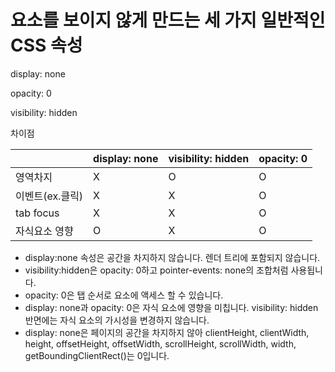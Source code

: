 # 요소를 보이지 않게 만드는 세 가지 일반적인 CSS 속성
display: none

opacity: 0

visibility: hidden

차이점

| |display: none|visibility: hidden|opacity: 0|
|---|---|---|---|
|영역차지|X|O|O|
|이벤트(ex.클릭)|X|X|O|
|tab focus|X|X|O|
|자식요소 영향|O|X|O|

- display:none 속성은 공간을 차지하지 않습니다. 렌더 트리에 포함되지 않습니다.
- visibility:hidden은 opacity: 0하고 pointer-events: none의 조합처럼 사용됩니다.
- opacity: 0은 탭 순서로 요소에 액세스 할 수 있습니다.
- display: none과 opacity: 0은 자식 요소에 영향을 미칩니다. visibility: hidden반면에는 자식 요소의 가시성을 변경하지 않습니다.
- display: none은 페이지의 공간을 차지하지 않아 clientHeight, clientWidth, height, offsetHeight, offsetWidth, scrollHeight, scrollWidth, width, getBoundingClientRect()는 0입니다.